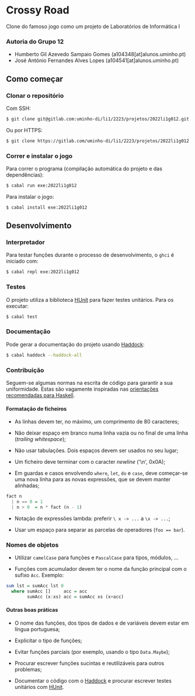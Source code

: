 # Crossy Road

Clone do famoso jogo como um projeto de Laboratórios de Informática I

### Autoria do Grupo 12
 - Humberto Gil Azevedo Sampaio Gomes (a104348[at]alunos.uminho.pt)
 - José António Fernandes Alves Lopes (a104541[at]alunos.uminho.pt)

## Como começar

### Clonar o repositório

Com SSH:

```bash
$ git clone git@gitlab.com:uminho-di/li1/2223/projetos/2022li1g012.git
```

Ou por HTTPS:

```bash
$ git clone https://gitlab.com/uminho-di/li1/2223/projetos/2022li1g012.git
```

### Correr e instalar o jogo

Para correr o programa (compilação automática do projeto e das dependências):

```bash
$ cabal run exe:2022li1g012
```

Para instalar o jogo:

```bash
$ cabal install exe:2022li1g012
```

## Desenvolvimento

### Interpretador

Para testar funções durante o processo de desenvolvimento, o `ghci` é iniciado com:

```bash
$ cabal repl exe:2022li1g012
```

### Testes

O projeto utiliza a biblioteca
[HUnit](https://hackage.haskell.org/package/HUnit) para fazer testes unitários.
Para os executar:

```bash
$ cabal test
```

### Documentação

Pode gerar a documentação do projeto usando
[Haddock](https://haskell-haddock.readthedocs.io/):

```bash
$ cabal haddock --haddock-all
```

### Contribuição

Seguem-se algumas normas na escrita de código para garantir a sua uniformidade.
Estas são vagamente inspiradas nas [orientações recomendadas para Haskell](https://wiki.haskell.org/Programming_guidelines).

#### Formatação de ficheiros

 - As linhas devem ter, no máximo, um comprimento de 80 caracteres;

 - Não deixar espaço em branco numa linha vazia ou no final de uma linha
 (*trailing whitespace*);

 - Não usar tabulações. Dois espaços devem ser usados no seu lugar;

 - Um ficheiro deve terminar com o caracter *newline* ('\n', 0x0A);

 - Em guardas e casos envolvendo `where`, `let`, `do` e `case`, deve começar-se
 uma nova linha para as novas expressões, que se devem manter alinhadas;

```haskell
fact n
  | n == 0 = 1
  | n > 0  = n * fact (n - 1)
```

 - Notação de expressões lambda: preferir `\ x -> ...` a `\x -> ...`;

 - Usar um espaço para separar as parcelas de operadores (`foo == bar`).

### Nomes de objetos

 - Utilizar `camelCase` para funções e `PascalCase` para tipos, módulos, ...

 - Funções com acumulador devem ter o nome da função principal com o sufixo
   `Acc`. Exemplo:

```haskell
sum lst = sumAcc lst 0
  where sumAcc []     acc = acc
        sumAcc (x:xs) acc = sumAcc xs (x+acc)
```

#### Outras boas práticas

 - O nome das funções, dos tipos de dados e de variáveis devem estar em língua
 portuguesa;

 - Explicitar o tipo de funções;

 - Evitar funções parciais (por exemplo, usando o tipo `Data.Maybe`);

 - Procurar escrever funções sucintas e reutilizáveis para outros problemas;

 - Documentar o código com o [Haddock](https://haskell-haddock.readthedocs.io/)
 e procurar escrever testes unitários com
 [HUnit](https://hackage.haskell.org/package/HUnit).

